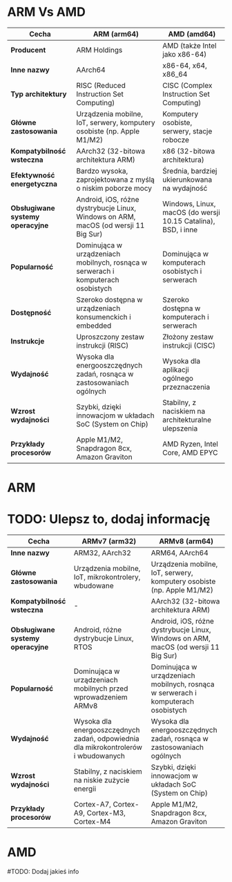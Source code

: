 
# ARM Vs AMD
| Cecha                              | ARM (arm64)                                                                       | AMD (amd64)                                     |
|------------------------------------|-----------------------------------------------------------------------------------|-------------------------------------------------|
| **Producent**                      | ARM Holdings                                                                      | AMD (także Intel jako x86-64)                   |
| **Inne nazwy**                     | AArch64                                                                           | x86-64, x64, x86_64                             |
| **Typ architektury**               | RISC (Reduced Instruction Set Computing)                                          | CISC (Complex Instruction Set Computing)        |
| **Główne zastosowania**            | Urządzenia mobilne, IoT, serwery, komputery osobiste (np. Apple M1/M2)            | Komputery osobiste, serwery, stacje robocze     |
| **Kompatybilność wsteczna**        | AArch32 (32-bitowa architektura ARM)                                              | x86 (32-bitowa architektura)                    |
| **Efektywność energetyczna**       | Bardzo wysoka, zaprojektowana z myślą o niskim poborze mocy                       | Średnia, bardziej ukierunkowana na wydajność    |
| **Obsługiwane systemy operacyjne** | Android, iOS, różne dystrybucje Linux, Windows on ARM, macOS (od wersji 11 Big Sur) | Windows, Linux, macOS (do wersji 10.15 Catalina), BSD, i inne |
| **Popularność**                    | Dominująca w urządzeniach mobilnych, rosnąca w serwerach i komputerach osobistych | Dominująca w komputerach osobistych i serwerach |
| **Dostępność**                     | Szeroko dostępna w urządzeniach konsumenckich i embedded                          | Szeroko dostępna w komputerach i serwerach      |
| **Instrukcje**                     | Uproszczony zestaw instrukcji (RISC)                                              | Złożony zestaw instrukcji (CISC)                |
| **Wydajność**                      | Wysoka dla energooszczędnych zadań, rosnąca w zastosowaniach ogólnych             | Wysoka dla aplikacji ogólnego przeznaczenia     |
| **Wzrost wydajności**              | Szybki, dzięki innowacjom w układach SoC (System on Chip)                         | Stabilny, z naciskiem na architekturalne ulepszenia|
| **Przykłady procesorów**           | Apple M1/M2, Snapdragon 8cx, Amazon Graviton                                      | AMD Ryzen, Intel Core, AMD EPYC                 |



# ARM
# TODO: Ulepsz to, dodaj informację 

| Cecha                              | ARMv7 (arm32)                                                                    | ARMv8 (arm64)                                                                       |
|------------------------------------|-----------------------------------------------------------------------------------|-------------------------------------------------------------------------------------|
| **Inne nazwy**                     | ARM32, AArch32                                                                    | ARM64, AArch64                                                                      |
| **Główne zastosowania**            | Urządzenia mobilne, IoT, mikrokontrolery, wbudowane                               | Urządzenia mobilne, IoT, serwery, komputery osobiste (np. Apple M1/M2)              |
| **Kompatybilność wsteczna**        | -                                                                                 | AArch32 (32-bitowa architektura ARM)                                                |
| **Obsługiwane systemy operacyjne** | Android, różne dystrybucje Linux, RTOS                                            | Android, iOS, różne dystrybucje Linux, Windows on ARM, macOS (od wersji 11 Big Sur) |
| **Popularność**                    | Dominująca w urządzeniach mobilnych przed wprowadzeniem ARMv8                      | Dominująca w urządzeniach mobilnych, rosnąca w serwerach i komputerach osobistych   |
| **Wydajność**                      | Wysoka dla energooszczędnych zadań, odpowiednia dla mikrokontrolerów i wbudowanych| Wysoka dla energooszczędnych zadań, rosnąca w zastosowaniach ogólnych               |
| **Wzrost wydajności**              | Stabilny, z naciskiem na niskie zużycie energii                                    | Szybki, dzięki innowacjom w układach SoC (System on Chip)                           |
| **Przykłady procesorów**           | Cortex-A7, Cortex-A9, Cortex-M3, Cortex-M4                                        | Apple M1/M2, Snapdragon 8cx, Amazon Graviton                                        |



# AMD
#TODO: Dodaj jakieś info 
